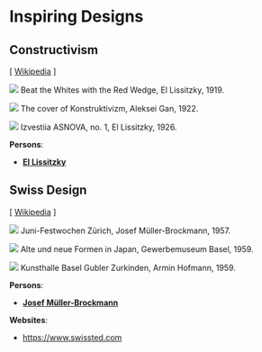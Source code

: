 # Inspiring Designs

## Constructivism

[ [Wikipedia](https://en.wikipedia.org/wiki/Constructivism_(art)) ]

![](constructivism/1919-beat-the-whites-with-the-red-wedge--el-lissitzky.jpg)
Beat the Whites with the Red Wedge, El Lissitzky, 1919.

![](constructivism/1922-the-cover-of-konstruktivizm--aleksei-gan.jpg)
The cover of Konstruktivizm, Aleksei Gan, 1922.

![](constructivism/1926-izvestiia-asnova-no-1--el-lissitzky.jpg)
Izvestiia ASNOVA, no. 1, El Lissitzky, 1926.

**Persons**:

- [**El Lissitzky**](https://en.wikipedia.org/wiki/El_Lissitzky)

## Swiss Design

[ [Wikipedia](https://en.wikipedia.org/wiki/International_Typographic_Style) ]

![](swiss-design/1957-juni-festwochen-zürich--josef-müller-brockmann.jpg)
Juni-Festwochen Zürich, Josef Müller-Brockmann, 1957.

![](swiss-design/1959-alte-und-neue-formen-in-japan--gewerbemuseum-basel.jpg)
Alte und neue Formen in Japan, Gewerbemuseum Basel, 1959.

![](swiss-design/1959-kunsthalle-basel-gubler-zurkinden--armin-hofmann.jpg)
Kunsthalle Basel Gubler Zurkinden, Armin Hofmann, 1959.

**Persons**:

- [**Josef Müller-Brockmann**](https://en.wikipedia.org/wiki/Josef_M%C3%BCller-Brockmann)

**Websites**:

- <https://www.swissted.com>
